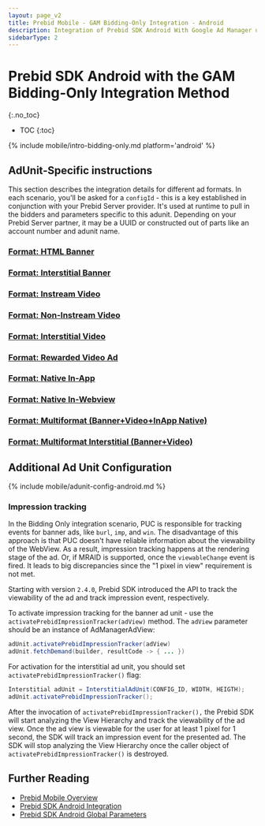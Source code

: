 ```yaml
---
layout: page_v2
title: Prebid Mobile - GAM Bidding-Only Integration - Android
description: Integration of Prebid SDK Android With Google Ad Manager using the 'Bidding-Only' integration
sidebarType: 2
---
```


# Prebid SDK Android with the GAM Bidding-Only Integration Method
{:.no_toc}

- TOC
{:toc}

{% include mobile/intro-bidding-only.md platform='android' %}

## AdUnit-Specific instructions

This section describes the integration details for different ad formats. In each scenario, you'll be asked for a `configId` - this is a key established in conjunction with your Prebid Server provider. It's used at runtime to pull in the bidders and parameters specific to this adunit. Depending on your Prebid Server partner, it may be a UUID or constructed out of parts like an account number and adunit name.

### [Format: HTML Banner](/prebid-mobile/recipes/subrecipes/android/gam-bidding-only-html-banner.html)

### [Format: Interstitial Banner](/prebid-mobile/recipes/subrecipes/android/gam-bidding-only-interstitial-banner.html)

### [Format: Instream Video](/prebid-mobile/recipes/subrecipes/android/gam-bidding-only-video-instream.html)

### [Format: Non-Instream Video](/prebid-mobile/recipes/subrecipes/android/gam-bidding-only-video-outstream.html)

### [Format: Interstitial Video](/prebid-mobile/recipes/subrecipes/android/gam-bidding-only-interstitial-video.html)

### [Format: Rewarded Video Ad](/prebid-mobile/recipes/subrecipes/android/gam-bidding-only-rewarded-video.html)

### [Format: Native In-App](/prebid-mobile/recipes/subrecipes/android/gam-bidding-only-native-in-app.html)

### [Format: Native In-Webview](/prebid-mobile/recipes/subrecipes/android/gam-bidding-only-native-in-webview.html)

### [Format: Multiformat (Banner+Video+InApp Native)](/prebid-mobile/recipes/subrecipes/android/gam-bidding-only-multiformat.html)

### [Format: Multiformat Interstitial (Banner+Video)](/prebid-mobile/recipes/subrecipes/android/gam-bidding-only-multiformat-interstitial.html)

## Additional Ad Unit Configuration

{% include mobile/adunit-config-android.md %}

### Impression tracking

In the Bidding Only integration scenario, PUC is responsible for tracking events for banner ads, like `burl`, `imp`, and `win`. The disadvantage of this approach is that PUC doesn't have reliable information about the viewability of the WebView. As a result, impression tracking happens at the rendering stage of the ad. Or, if MRAID is supported, once the `viewableChange` event is fired. It leads to big discrepancies since the "1 pixel in view" requirement is not met.

Starting with version `2.4.0`, Prebid SDK introduced the API to track the viewability of the ad and track impression event, respectively. 

To activate impression tracking for the banner ad unit - use the `activatePrebidImpressionTracker(adView)` method. The `adView` parameter should be an instance of AdManagerAdView:

```java
adUnit.activatePrebidImpressionTracker(adView)
adUnit.fetchDemand(builder, resultCode -> { ... })
```

For activation for the interstitial ad unit, you should set `activatePrebidImpressionTracker()` flag:

```java
Interstitial adUnit = InterstitialAdUnit(CONFIG_ID, WIDTH, HEIGTH);
adUnit.activatePrebidImpressionTracker();
```

After the invocation of `activatePrebidImpressionTracker(),` the Prebid SDK will start analyzing the View Hierarchy and track the viewability of the ad view. Once the ad view is viewable for the user for at least 1 pixel for 1 second, the SDK will track an impression event for the presented ad. The SDK will stop analyzing the View Hierarchy once the caller object of `activatePrebidImpressionTracker()` is destroyed. 

## Further Reading

- [Prebid Mobile Overview](/prebid-mobile/prebid-mobile.html)
- [Prebid SDK Android Integration](/prebid-mobile/pbm-api/android/code-integration-android.html)
- [Prebid SDK Android Global Parameters](/prebid-mobile/pbm-api/android/pbm-targeting-android.html)

